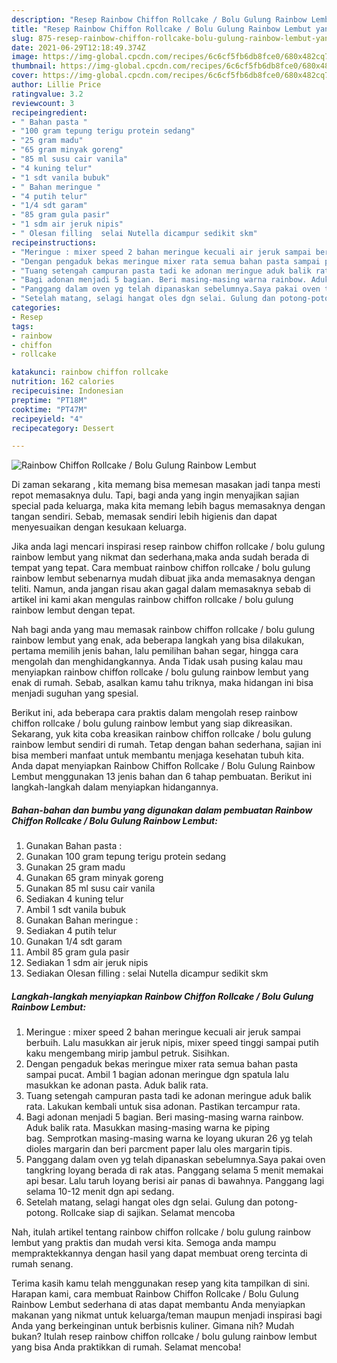 ```yaml
---
description: "Resep Rainbow Chiffon Rollcake / Bolu Gulung Rainbow Lembut yang lezat Untuk Jualan"
title: "Resep Rainbow Chiffon Rollcake / Bolu Gulung Rainbow Lembut yang lezat Untuk Jualan"
slug: 875-resep-rainbow-chiffon-rollcake-bolu-gulung-rainbow-lembut-yang-lezat-untuk-jualan
date: 2021-06-29T12:18:49.374Z
image: https://img-global.cpcdn.com/recipes/6c6cf5fb6db8fce0/680x482cq70/rainbow-chiffon-rollcake-bolu-gulung-rainbow-lembut-foto-resep-utama.jpg
thumbnail: https://img-global.cpcdn.com/recipes/6c6cf5fb6db8fce0/680x482cq70/rainbow-chiffon-rollcake-bolu-gulung-rainbow-lembut-foto-resep-utama.jpg
cover: https://img-global.cpcdn.com/recipes/6c6cf5fb6db8fce0/680x482cq70/rainbow-chiffon-rollcake-bolu-gulung-rainbow-lembut-foto-resep-utama.jpg
author: Lillie Price
ratingvalue: 3.2
reviewcount: 3
recipeingredient:
- " Bahan pasta "
- "100 gram tepung terigu protein sedang"
- "25 gram madu"
- "65 gram minyak goreng"
- "85 ml susu cair vanila"
- "4 kuning telur"
- "1 sdt vanila bubuk"
- " Bahan meringue "
- "4 putih telur"
- "1/4 sdt garam"
- "85 gram gula pasir"
- "1 sdm air jeruk nipis"
- " Olesan filling  selai Nutella dicampur sedikit skm"
recipeinstructions:
- "Meringue : mixer speed 2 bahan meringue kecuali air jeruk sampai berbuih. Lalu masukkan air jeruk nipis, mixer speed tinggi sampai putih kaku mengembang mirip jambul petruk. Sisihkan."
- "Dengan pengaduk bekas meringue mixer rata semua bahan pasta sampai pucat. Ambil 1 bagian adonan meringue dgn spatula lalu masukkan ke adonan pasta. Aduk balik rata."
- "Tuang setengah campuran pasta tadi ke adonan meringue aduk balik rata. Lakukan kembali untuk sisa adonan. Pastikan tercampur rata."
- "Bagi adonan menjadi 5 bagian. Beri masing-masing warna rainbow. Aduk balik rata. Masukkan masing-masing warna ke piping bag. Semprotkan masing-masing warna ke loyang ukuran 26 yg telah dioles margarin dan beri parcment paper lalu oles margarin tipis."
- "Panggang dalam oven yg telah dipanaskan sebelumnya.Saya pakai oven tangkring loyang berada di rak atas. Panggang selama 5 menit memakai api besar. Lalu taruh loyang berisi air panas di bawahnya. Panggang lagi selama 10-12 menit dgn api sedang."
- "Setelah matang, selagi hangat oles dgn selai. Gulung dan potong-potong. Rollcake siap di sajikan. Selamat mencoba"
categories:
- Resep
tags:
- rainbow
- chiffon
- rollcake

katakunci: rainbow chiffon rollcake 
nutrition: 162 calories
recipecuisine: Indonesian
preptime: "PT18M"
cooktime: "PT47M"
recipeyield: "4"
recipecategory: Dessert

---
```



![Rainbow Chiffon Rollcake / Bolu Gulung Rainbow Lembut](https://img-global.cpcdn.com/recipes/6c6cf5fb6db8fce0/680x482cq70/rainbow-chiffon-rollcake-bolu-gulung-rainbow-lembut-foto-resep-utama.jpg)

Di zaman  sekarang , kita memang bisa memesan masakan jadi tanpa mesti repot memasaknya dulu. Tapi, bagi anda yang ingin menyajikan sajian special pada keluarga, maka kita memang lebih bagus memasaknya dengan tangan sendiri. Sebab, memasak sendiri lebih higienis dan dapat menyesuaikan dengan kesukaan keluarga.

Jika anda lagi mencari inspirasi resep rainbow chiffon rollcake / bolu gulung rainbow lembut yang nikmat dan sederhana,maka anda sudah berada di tempat yang tepat. Cara membuat rainbow chiffon rollcake / bolu gulung rainbow lembut  sebenarnya mudah dibuat jika anda memasaknya dengan teliti. Namun, anda jangan risau akan gagal dalam memasaknya 
sebab di artikel ini kami akan mengulas rainbow chiffon rollcake / bolu gulung rainbow lembut dengan tepat.  



Nah bagi anda yang mau memasak rainbow chiffon rollcake / bolu gulung rainbow lembut yang enak, ada beberapa langkah yang bisa dilakukan, pertama memilih jenis bahan, lalu pemilihan bahan segar, hingga cara mengolah dan menghidangkannya. Anda Tidak usah pusing kalau mau menyiapkan rainbow chiffon rollcake / bolu gulung rainbow lembut yang enak di rumah. Sebab, asalkan kamu  tahu triknya, maka hidangan ini bisa menjadi suguhan yang spesial.

Berikut ini, ada beberapa cara praktis  dalam mengolah resep rainbow chiffon rollcake / bolu gulung rainbow lembut yang siap dikreasikan. Sekarang, yuk kita coba kreasikan rainbow chiffon rollcake / bolu gulung rainbow lembut sendiri di rumah. Tetap dengan bahan sederhana, sajian ini bisa memberi manfaat untuk membantu menjaga kesehatan tubuh kita. Anda dapat menyiapkan Rainbow Chiffon Rollcake / Bolu Gulung Rainbow Lembut menggunakan 13 jenis bahan dan 6 tahap pembuatan. Berikut ini langkah-langkah dalam menyiapkan hidangannya.

<!--inarticleads1-->

##### Bahan-bahan dan bumbu yang digunakan dalam pembuatan Rainbow Chiffon Rollcake / Bolu Gulung Rainbow Lembut:

1. Gunakan  Bahan pasta :
1. Gunakan 100 gram tepung terigu protein sedang
1. Gunakan 25 gram madu
1. Gunakan 65 gram minyak goreng
1. Gunakan 85 ml susu cair vanila
1. Sediakan 4 kuning telur
1. Ambil 1 sdt vanila bubuk
1. Gunakan  Bahan meringue :
1. Sediakan 4 putih telur
1. Gunakan 1/4 sdt garam
1. Ambil 85 gram gula pasir
1. Sediakan 1 sdm air jeruk nipis
1. Sediakan  Olesan filling : selai Nutella dicampur sedikit skm




<!--inarticleads2-->

##### Langkah-langkah menyiapkan Rainbow Chiffon Rollcake / Bolu Gulung Rainbow Lembut:

1. Meringue : mixer speed 2 bahan meringue kecuali air jeruk sampai berbuih. Lalu masukkan air jeruk nipis, mixer speed tinggi sampai putih kaku mengembang mirip jambul petruk. Sisihkan.
1. Dengan pengaduk bekas meringue mixer rata semua bahan pasta sampai pucat. Ambil 1 bagian adonan meringue dgn spatula lalu masukkan ke adonan pasta. Aduk balik rata.
1. Tuang setengah campuran pasta tadi ke adonan meringue aduk balik rata. Lakukan kembali untuk sisa adonan. Pastikan tercampur rata.
1. Bagi adonan menjadi 5 bagian. Beri masing-masing warna rainbow. Aduk balik rata. Masukkan masing-masing warna ke piping bag. Semprotkan masing-masing warna ke loyang ukuran 26 yg telah dioles margarin dan beri parcment paper lalu oles margarin tipis.
1. Panggang dalam oven yg telah dipanaskan sebelumnya.Saya pakai oven tangkring loyang berada di rak atas. Panggang selama 5 menit memakai api besar. Lalu taruh loyang berisi air panas di bawahnya. Panggang lagi selama 10-12 menit dgn api sedang.
1. Setelah matang, selagi hangat oles dgn selai. Gulung dan potong-potong. Rollcake siap di sajikan. Selamat mencoba




Nah, itulah artikel tentang  rainbow chiffon rollcake / bolu gulung rainbow lembut  yang praktis dan mudah versi kita. Semoga anda mampu mempraktekkannya dengan hasil yang dapat membuat oreng tercinta di rumah senang. 

Terima kasih kamu telah menggunakan resep yang kita tampilkan di sini. Harapan kami, cara membuat  Rainbow Chiffon Rollcake / Bolu Gulung Rainbow Lembut sederhana di atas dapat membantu Anda menyiapkan makanan yang nikmat untuk keluarga/teman maupun menjadi inspirasi bagi Anda yang berkeinginan untuk berbisnis kuliner. Gimana nih? Mudah bukan? Itulah resep rainbow chiffon rollcake / bolu gulung rainbow lembut yang bisa Anda praktikkan di rumah. Selamat mencoba!

